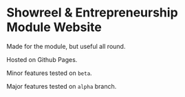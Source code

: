 # Showreel & Entrepreneurship Module Website
Made for the module, but useful all round.

Hosted on Github Pages.

Minor features tested on `beta`.

Major features tested on `alpha` branch.
